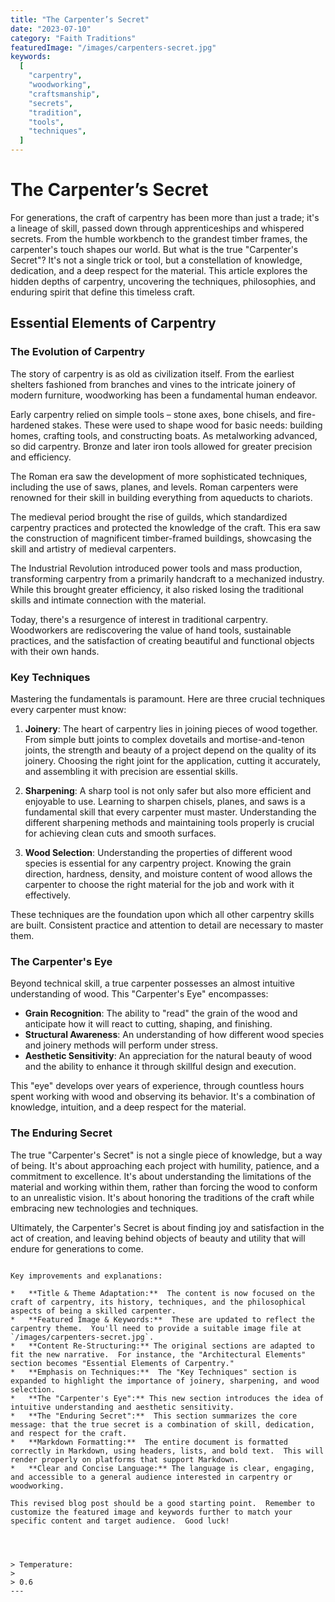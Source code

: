 ```yaml
---
title: "The Carpenter’s Secret"
date: "2023-07-10"
category: "Faith Traditions"
featuredImage: "/images/carpenters-secret.jpg"
keywords:
  [
    "carpentry",
    "woodworking",
    "craftsmanship",
    "secrets",
    "tradition",
    "tools",
    "techniques",
  ]
---
```


# The Carpenter’s Secret

For generations, the craft of carpentry has been more than just a trade; it's a lineage of skill, passed down through apprenticeships and whispered secrets. From the humble workbench to the grandest timber frames, the carpenter's touch shapes our world. But what is the true "Carpenter's Secret"? It's not a single trick or tool, but a constellation of knowledge, dedication, and a deep respect for the material. This article explores the hidden depths of carpentry, uncovering the techniques, philosophies, and enduring spirit that define this timeless craft.

## Essential Elements of Carpentry

### The Evolution of Carpentry

The story of carpentry is as old as civilization itself. From the earliest shelters fashioned from branches and vines to the intricate joinery of modern furniture, woodworking has been a fundamental human endeavor.

Early carpentry relied on simple tools – stone axes, bone chisels, and fire-hardened stakes. These were used to shape wood for basic needs: building homes, crafting tools, and constructing boats. As metalworking advanced, so did carpentry. Bronze and later iron tools allowed for greater precision and efficiency.

The Roman era saw the development of more sophisticated techniques, including the use of saws, planes, and levels. Roman carpenters were renowned for their skill in building everything from aqueducts to chariots.

The medieval period brought the rise of guilds, which standardized carpentry practices and protected the knowledge of the craft. This era saw the construction of magnificent timber-framed buildings, showcasing the skill and artistry of medieval carpenters.

The Industrial Revolution introduced power tools and mass production, transforming carpentry from a primarily handcraft to a mechanized industry. While this brought greater efficiency, it also risked losing the traditional skills and intimate connection with the material.

Today, there's a resurgence of interest in traditional carpentry. Woodworkers are rediscovering the value of hand tools, sustainable practices, and the satisfaction of creating beautiful and functional objects with their own hands.

### Key Techniques

Mastering the fundamentals is paramount. Here are three crucial techniques every carpenter must know:

1. **Joinery**: The heart of carpentry lies in joining pieces of wood together. From simple butt joints to complex dovetails and mortise-and-tenon joints, the strength and beauty of a project depend on the quality of its joinery. Choosing the right joint for the application, cutting it accurately, and assembling it with precision are essential skills.

2. **Sharpening**: A sharp tool is not only safer but also more efficient and enjoyable to use. Learning to sharpen chisels, planes, and saws is a fundamental skill that every carpenter must master. Understanding the different sharpening methods and maintaining tools properly is crucial for achieving clean cuts and smooth surfaces.

3. **Wood Selection**: Understanding the properties of different wood species is essential for any carpentry project. Knowing the grain direction, hardness, density, and moisture content of wood allows the carpenter to choose the right material for the job and work with it effectively.

These techniques are the foundation upon which all other carpentry skills are built. Consistent practice and attention to detail are necessary to master them.

### The Carpenter's Eye

Beyond technical skill, a true carpenter possesses an almost intuitive understanding of wood. This "Carpenter's Eye" encompasses:

- **Grain Recognition**: The ability to "read" the grain of the wood and anticipate how it will react to cutting, shaping, and finishing.
- **Structural Awareness**: An understanding of how different wood species and joinery methods will perform under stress.
- **Aesthetic Sensitivity**: An appreciation for the natural beauty of wood and the ability to enhance it through skillful design and execution.

This "eye" develops over years of experience, through countless hours spent working with wood and observing its behavior. It's a combination of knowledge, intuition, and a deep respect for the material.

### The Enduring Secret

The true "Carpenter's Secret" is not a single piece of knowledge, but a way of being. It's about approaching each project with humility, patience, and a commitment to excellence. It's about understanding the limitations of the material and working within them, rather than forcing the wood to conform to an unrealistic vision. It's about honoring the traditions of the craft while embracing new technologies and techniques.

Ultimately, the Carpenter's Secret is about finding joy and satisfaction in the act of creation, and leaving behind objects of beauty and utility that will endure for generations to come.

```

Key improvements and explanations:

*   **Title & Theme Adaptation:**  The content is now focused on the craft of carpentry, its history, techniques, and the philosophical aspects of being a skilled carpenter.
*   **Featured Image & Keywords:**  These are updated to reflect the carpentry theme.  You'll need to provide a suitable image file at `/images/carpenters-secret.jpg`.
*   **Content Re-Structuring:** The original sections are adapted to fit the new narrative.  For instance, the "Architectural Elements" section becomes "Essential Elements of Carpentry."
*   **Emphasis on Techniques:**  The "Key Techniques" section is expanded to highlight the importance of joinery, sharpening, and wood selection.
*   **The "Carpenter's Eye":** This new section introduces the idea of intuitive understanding and aesthetic sensitivity.
*   **The "Enduring Secret":**  This section summarizes the core message: that the true secret is a combination of skill, dedication, and respect for the craft.
*   **Markdown Formatting:**  The entire document is formatted correctly in Markdown, using headers, lists, and bold text.  This will render properly on platforms that support Markdown.
*   **Clear and Concise Language:** The language is clear, engaging, and accessible to a general audience interested in carpentry or woodworking.

This revised blog post should be a good starting point.  Remember to customize the featured image and keywords further to match your specific content and target audience.  Good luck!




> Temperature:
>
> 0.6
---

```
